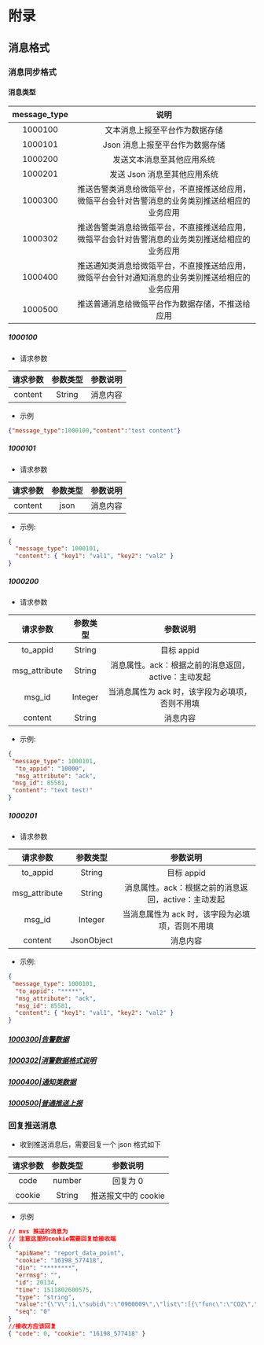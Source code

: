 #  附录

## 消息格式

### 消息同步格式

#### 消息类型

| message_type |                                               说明                                               |
| :----------: | :----------------------------------------------------------------------------------------------: |
|   1000100    |                                  文本消息上报至平台作为数据存储                                  |
|   1000101    |                                 Json 消息上报至平台作为数据存储                                  |
|   1000200    |                                    发送文本消息至其他应用系统                                    |
|   1000201    |                                   发送 Json 消息至其他应用系统                                   |
|   1000300    | 推送告警类消息给微瓴平台，不直接推送给应用，微瓴平台会针对告警消息的业务类别推送给相应的业务应用 |
|   1000302    | 推送告警类消息给微瓴平台，不直接推送给应用，微瓴平台会针对告警消息的业务类别推送给相应的业务应用 |
|   1000400    | 推送通知类消息给微瓴平台，不直接推送给应用，微瓴平台会针对通知消息的业务类别推送给相应的业务应用 |
|   1000500    |                         推送普通消息给微瓴平台作为数据存储，不推送给应用                         |

##### 1000100

- 请求参数

| 请求参数 | 参数类型 | 参数说明 |
| :------: | :------: | :------: |
| content  |  String  | 消息内容 |

- 示例

```json
{"message_type":1000100,"content":"test content"}
```

##### 1000101

- 请求参数

| 请求参数 | 参数类型 | 参数说明 |
| :------: | :------: | :------: |
| content  |   json   | 消息内容 |

- 示例:

```json
{
  "message_type": 1000101,
  "content": { "key1": "val1", "key2": "val2" }
}
```

##### 1000200

- 请求参数

|   请求参数    | 参数类型 |                      参数说明                       |
| :-----------: | :------: | :-------------------------------------------------: |
|   to_appid    |  String  |                     目标 appid                      |
| msg_attribute |  String  | 消息属性。ack：根据之前的消息返回，active：主动发起 |
|    msg_id     | Integer  |   当消息属性为 ack 时，该字段为必填项，否则不用填   |
|    content    |  String  |                      消息内容                       |

- 示例:

```json
{
 "message_type": 1000101,
  "to_appid": "10000",
  "msg_attribute": "ack",
 "msg_id": 85581,
 "content": "text test!"
}
```

##### 1000201

- 请求参数

|   请求参数    |  参数类型  |                      参数说明                       |
| :-----------: | :--------: | :-------------------------------------------------: |
|   to_appid    |   String   |                     目标 appid                      |
| msg_attribute |   String   | 消息属性。ack：根据之前的消息返回，active：主动发起 |
|    msg_id     |  Integer   |   当消息属性为 ack 时，该字段为必填项，否则不用填   |
|    content    | JsonObject |                      消息内容                       |

- 示例:

```json
{
 "message_type": 1000101,
  "to_appid": "*****",
  "msg_attribute": "ack",
  "msg_id": 85581,
  "content": { "key1": "val1", "key2": "val2" }
}
```

##### [1000300|告警数据](#告警数据)

##### [1000302|消警数据格式说明](#消警数据格式说明)

##### [1000400|通知类数据](#通知类数据)

##### [1000500|普通推送上报](#1-普通上报)

### 回复推送消息

- 收到推送消息后，需要回复一个 json 格式如下

| 请求参数 | 参数类型 |      参数说明       |
| :------: | :------: | :-----------------: |
|   code   |  number  |      回复为 0       |
|  cookie  |  String  | 推送报文中的 cookie |

- 示例

```json
// mvs 推送的消息为
// 注意这里的cookie需要回复给接收端
{
  "apiName": "report_data_point",
  "cookie": "16198_577418",
  "din": "********",
  "errmsg": "",
  "id": 20134,
  "time": 1511802600575,
  "type": "string",
  "value":"{\"V\":1,\"subid\":\"0900009\",\"list\":[{\"func\":\"CO2\",\"value\":\"972180.00\"}],\"timestamp\":1511802557768}",
  "seq": "0"
}
//接收方应该回复
{ "code": 0, "cookie": "16198_577418" }
```
